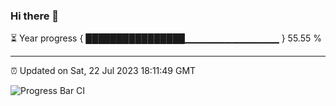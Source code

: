 ### Hi there 👋

⏳ Year progress { ████████████████▁▁▁▁▁▁▁▁▁▁▁▁▁▁ } 55.55 %

---

⏰ Updated on Sat, 22 Jul 2023 18:11:49 GMT

![Progress Bar CI](https://github.com/liununu/liununu/workflows/Progress%20Bar%20CI/badge.svg)
